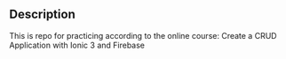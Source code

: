 ## Description
  
This is repo for practicing according to the online course: Create a CRUD Application with Ionic 3 and Firebase
